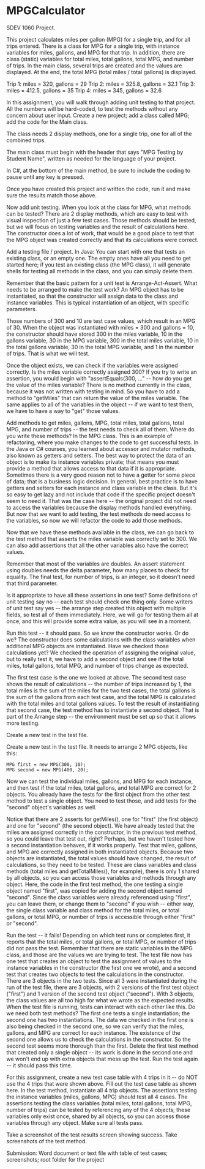 # MPGCalculator
SDEV 1060 Project. 

This project calculates miles per gallon (MPG) for a single trip, and for all trips entered. There is a class for MPG for a single trip, with instance variables for miles, gallons, and MPG for that trip. In addition, there are class (static) variables for total miles, total gallons, total MPG, and number of trips. In the main class, several trips are created and the values are displayed. At the end, the total MPG (total miles / total gallons) is displayed.

Trip 1: miles = 320, gallons = 29
Trip 2: miles = 325.8, gallons = 32.1
Trip 3: miles = 412.5, gallons = 35
Trip 4: miles = 345, gallons = 32.6

In this assignment, you will walk through adding unit testing to that project. All the numbers will be hard-coded, to test the methods without any concern about user input.  Create a new project; add a class called MPG; add the code for the Main class.
 
 The class needs 2 display methods, one for a single trip, one for all of the combined trips.
 
 The main class must begin with the header that says "MPG Testing by Student Name", written as needed for the language of your project.
 
 In C#, at the bottom of the main method, be sure to include the coding to pause until any key is pressed.

Once you have created this project and written the code, run it and make sure the results match those above.

Now add unit testing. When you look at the class for MPG, what methods can be tested? There are 2 display methods, which are easy to test with visual inspection of just a few test cases. Those methods should be tested, but we will focus on testing variables and the result of calculations here. The constructor does a lot of work, that would be a good place to test that the MPG object was created correctly and that its calculations were correct.

Add a testing file / project. In Java: You can start with one that tests an existing class, or an empty one. The empty ones have all you need to get started here; if you test an existing class (the MPG class), it will generate shells for testing all methods in the class, and you can simply delete them.

Remember that the basic pattern for a unit test is Arrange-Act-Assert. What needs to be arranged to make the test work? An MPG object has to be instantiated, so that the constructor will assign data to the class and instance variables. This is typical instantiation of an object, with specific parameters.

Those numbers of 300 and 10 are test case values, which result in an MPG of 30. When the object was instantiated with miles = 300 and gallons = 10, the constructor should have stored 300 in the miles variable, 10 in the gallons variable, 30 in the MPG variable, 300 in the total miles variable, 10 in the total gallons variable, 30 in the total MPG variable, and 1 in the number of trips. That is what we will test.

Once the object exists, we can check if the variables were assigned correctly. Is the miles variable correctly assigned 300? If you try to write an assertion, you would begin with "assertEquals(300, ..." -- how do you get the value of the miles variable? There is no method currently in the class, because it was not written with testing in mind. So you have to add a method to "getMiles" that can return the value of the miles variable. The same applies to all of the variables in the object -- if we want to test them, we have to have a way to "get" those values. 

Add methods to get miles, gallons, MPG, total miles, total gallons, total MPG, and number of trips -- the test needs to check all of them. Where do you write these methods? In the MPG class. This is an example of refactoring, where you make changes to the code to get successful tests. In the Java or C# courses, you learned about accessor and mutator methods, also known as getters and setters. The best way to protect the data of an object is to make its instance variables private; that means you must provide a method that allows access to that data if it is appropriate. Sometimes there is a very good reason not to have a getter for some piece of data; that is a business logic decision. In general, best practice is to have getters and setters for each instance and class variable in the class. But it's so easy to get lazy and not include that code if the specific project doesn't seem to need it. That was the case here -- the original project did not need to access the variables because the display methods handled everything. But now that we want to add testing, the test methods do need access to the variables, so now we will refactor the code to add those methods.

Now that we have these methods available in the class, we can go back to the test method that asserts the miles variable was correctly set to 300. We can also add assertions that all the other variables also have the correct values.

Remember that most of the variables are doubles. An assert statement using doubles needs the delta parameter, how many places to check for equality. The final test, for number of trips, is an integer, so it doesn't need that third parameter.

Is it appropriate to have all these assertions in one test? Some definitions of unit testing say no -- each test should check one thing only. Some writers of unit test say yes -- the arrange step created this object with multiple fields, so test all of them immediately. Here, we will go for testing them all at once, and this will provide some extra value, as you will see in a moment.

Run this test -- it should pass. So we know the constructor works. Or do we? The constructor does some calculations with the class variables when additional MPG objects are instantiated. Have we checked those calculations yet? We checked the operation of assigning the original value, but to really test it, we have to add a second object and see if the total miles, total gallons, total MPG, and number of trips change as expected.

The first test case is the one we looked at above. The second test case shows the result of calculations -- the number of trips increased by 1, the total miles is the sum of the miles for the two test cases, the total gallons is the sum of the gallons from each test case, and the total MPG is calculated with the total miles and total gallons values. To test the result of instantiating that second case, the test method has to instantiate a second object. That is part of the Arrange step -- the environment must be set up so that it allows more testing.

Create a new test in the test file.

Create a new test in the test file. It needs to arrange 2 MPG objects, like this:

    MPG first = new MPG(300, 10);
    MPG second = new MPG(400, 20);

Now we can test the individual miles, gallons, and MPG for each instance, and then test if the total miles, total gallons, and total MPG are correct for 2 objects. You already have the tests for the first object from the other test method to test a single object. You need to test those, and add tests for the "second" object's variables as well. 

Notice that there are 2 asserts for getMiles(), one for "first" (the first object) and one for "second" (the second object). We have already tested that the miles are assigned correctly in the constructor, in the previous test method, so you could leave that test out, right? Perhaps, but we haven't tested how a second instantiation behaves, if it works properly. Test that miles, gallons, and MPG are correctly assigned in both instantiated objects. Because two objects are instantiated, the total values should have changed, the result of calculations, so they need to be tested. These are class variables and class methods (total miles and getTotalMiles(), for example), there is only 1 shared by all objects, so you can access those variables and methods through any object. Here, the code in the first test method, the one testing a single object named "first", was copied for adding the second object named "second". Since the class variables were already referenced using "first", you can leave them, or change them to "second" if you wish -- either way, the single class variable and class method for the total miles, or total gallons, or total MPG, or number of trips is accessible through either "first" or "second".

Run the test -- it fails! Depending on which test runs or completes first, it reports that the total miles, or total gallons, or total MPG, or number of trips did not pass the test.  Remember that there are static variables in the MPG class, and those are the values we are trying to test. The test file now has one test that creates an object to test the assignment of values to the instance variables in the constructor (the first one we wrote), and a second test that creates two objects to test the calculations in the constructor. There are 3 objects in the two tests. Since all 3 were instantiated during the run of the test file, there are 3 objects, with 2 versions of the first test object ("first") and 1 version of the second test object ("second"). With 3 objects, the class values are all too high for what we wrote as the expected results. When the test file is running, tests can interact with each other like this. Do we need both test methods? The first one tests a single instantiation; the second one has two instantiations. The data we checked in the first one is also being checked in the second one, so we can verify that the miles, gallons, and MPG are correct for each instance. The existence of the second one allows us to check the calculations in the constructor. So the second test seems more thorough than the first. Delete the first test method that created only a single object -- its work is done in the second one and we won't end up with extra objects that mess up the test. Run the test again -- it should pass this time.

For this assignment, create a new test case table with 4 trips in it -- do NOT use the 4 trips that were shown above. Fill out the test case table as shown here. In the test method, instantiate all 4 trip objects. The assertions testing the instance variables (miles, gallons, MPG) should test all 4 cases. The assertions testing the class variables (total miles, total gallons, total MPG, number of trips) can be tested by referencing any of the 4 objects; these variables only exist once, shared by all objects, so you can access those variables through any object. Make sure all tests pass.

Take a screenshot of the test results screen showing success. Take screenshots of the test method.

Submission: Word document or text file with table of test cases; screenshots; root folder for the project
